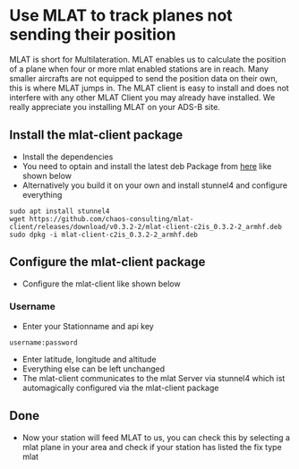 # Use MLAT to track planes not sending their position
MLAT is short for Multilateration. MLAT enables us to calculate the position of a plane when four or more mlat enabled stations are in reach.
Many smaller aircrafts are not equipped to send the position data on their own, this is where MLAT jumps in.
The MLAT client is easy to install and does not interfere with any other MLAT Client you may already have installed.
We really appreciate you installing MLAT on your ADS-B site.

## Install the mlat-client package
* Install the dependencies
* You need to optain and install the latest deb Package from [here](https://github.com/chaos-consulting/mlat-client) like shown below
* Alternatively you build it on your own and install stunnel4 and configure everything

```
sudo apt install stunnel4
wget https://github.com/chaos-consulting/mlat-client/releases/download/v0.3.2-2/mlat-client-c2is_0.3.2-2_armhf.deb
sudo dpkg -i mlat-client-c2is_0.3.2-2_armhf.deb
```

## Configure the mlat-client package
* Configure the mlat-client like shown below

### Username
* Enter your Stationname and api key
```
username:password
```
* Enter latitude, longitude and altitude
* Everything else can be left unchanged
* The mlat-client communicates to the mlat Server via stunnel4 which ist automagically configured via the mlat-client package

## Done
* Now your station will feed MLAT to us, you can check this by selecting a mlat plane in your area and check if your station has listed the fix type mlat
